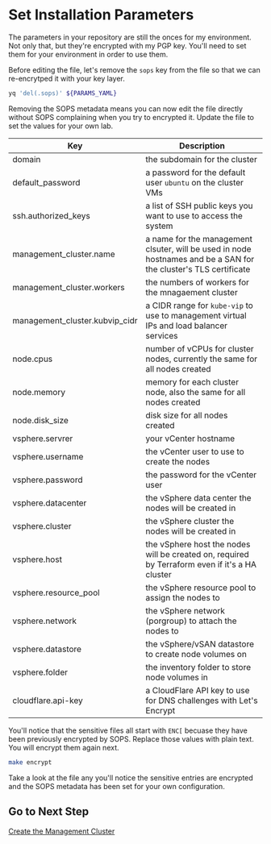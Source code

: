 # Set Installation Parameters

The parameters in your repository are still the onces for my environment. Not
only that, but they're encrypted with my PGP key. You'll need to set them for
your environment in order to use them.

Before editing the file, let's remove the `sops` key from the file so that we
can re-encrytped it with your key layer.

```bash
yq 'del(.sops)' ${PARAMS_YAML}
```

Removing the SOPS metadata means you can now edit the file directly without
SOPS complaining when you try to encrypted it. Update the file to set the
values for your own lab.

| Key | Description |
|-----|-------------|
| domain | the subdomain for the cluster |
| default_password | a password for the default user `ubuntu` on the cluster VMs |
| ssh.authorized_keys | a list of SSH public keys you want to use to access the system |
| management_cluster.name | a name for the management clsuter, will be used in node hostnames and be a SAN for the cluster's TLS certificate |
| management_cluster.workers | the numbers of workers for the mnagaement cluster |
| management_cluster.kubvip_cidr | a CIDR range for `kube-vip` to use to management virtual IPs and load balancer services |
| node.cpus | number of vCPUs for cluster nodes, currently the same for all nodes created |
| node.memory | memory for each cluster node, also the same for all nodes created |
| node.disk_size | disk size for all nodes created |
| vsphere.servrer | your vCenter hostname |
| vsphere.username | the vCenter user to use to create the nodes |
| vsphere.password | the password for the vCenter user |
| vsphere.datacenter | the vSphere data center the nodes will be created in |
| vsphere.cluster | the vSphere cluster the nodes will be created in |
| vsphere.host | the vSphere host the nodes will be created on, required by Terraform even if it's a HA cluster |
| vsphere.resource_pool | the vSphere resource pool to assign the nodes to |
| vsphere.network | the vSphere network (porgroup) to attach the nodes to |
| vsphere.datastore | the vSphere/vSAN datastore to create node volumes on |
| vsphere.folder | the inventory folder to store node volumes in |
| cloudflare.api-key | a CloudFlare API key to use for DNS challenges with Let's Encrypt |

You'll notice that the sensitive files all start with `ENC[` becuase they have
been previously encrypted by SOPS. Replace those values with plain text. You
will encrypt them again next.

```bash
make encrypt
```

Take a look at the file any you'll notice the sensitive entries are encrypted
and the SOPS metadata has been set for your own configuration.

## Go to Next Step

[Create the Management Cluster](04-create-management-cluster.md)
